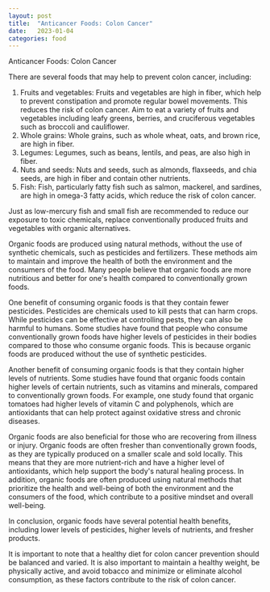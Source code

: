 ```yaml
---
layout: post
title:  "Anticancer Foods: Colon Cancer"
date:   2023-01-04
categories: food
---
```

Anticancer Foods: Colon Cancer

There are several foods that may help to prevent colon cancer, including:

1. Fruits and vegetables: Fruits and vegetables are high in fiber, which help to prevent constipation and promote regular bowel movements. This reduces the risk of colon cancer. Aim to eat a variety of fruits and vegetables including leafy greens, berries, and cruciferous vegetables such as broccoli and cauliflower.
2. Whole grains: Whole grains, such as whole wheat, oats, and brown rice, are high in fiber.
3. Legumes: Legumes, such as beans, lentils, and peas, are also high in fiber.
4. Nuts and seeds: Nuts and seeds, such as almonds, flaxseeds, and chia seeds, are high in fiber and contain other nutrients.
5. Fish: Fish, particularly fatty fish such as salmon, mackerel, and sardines, are high in omega-3 fatty acids, which reduce the risk of colon cancer.

Just as low-mercury fish and small fish are recommended to reduce our exposure to toxic chemicals, replace conventionally produced fruits and vegetables with organic alternatives.

Organic foods are produced using natural methods, without the use of synthetic chemicals, such as pesticides and fertilizers. These methods aim to maintain and improve the health of both the environment and the consumers of the food. Many people believe that organic foods are more nutritious and better for one's health compared to conventionally grown foods.

One benefit of consuming organic foods is that they contain fewer pesticides. Pesticides are chemicals used to kill pests that can harm crops. While pesticides can be effective at controlling pests, they can also be harmful to humans. Some studies have found that people who consume conventionally grown foods have higher levels of pesticides in their bodies compared to those who consume organic foods. This is because organic foods are produced without the use of synthetic pesticides.

Another benefit of consuming organic foods is that they contain higher levels of nutrients. Some studies have found that organic foods contain higher levels of certain nutrients, such as vitamins and minerals, compared to conventionally grown foods. For example, one study found that organic tomatoes had higher levels of vitamin C and polyphenols, which are antioxidants that can help protect against oxidative stress and chronic diseases.

Organic foods are also beneficial for those who are recovering from illness or injury. Organic foods are often fresher than conventionally grown foods, as they are typically produced on a smaller scale and sold locally. This means that they are more nutrient-rich and have a higher level of antioxidants, which help support the body's natural healing process. In addition, organic foods are often produced using natural methods that prioritize the health and well-being of both the environment and the consumers of the food, which contribute to a positive mindset and overall well-being.

In conclusion, organic foods have several potential health benefits, including lower levels of pesticides, higher levels of nutrients, and fresher products.

It is important to note that a healthy diet for colon cancer prevention should be balanced and varied. It is also important to maintain a healthy weight, be physically active, and avoid tobacco and minimize or eliminate alcohol consumption, as these factors contribute to the risk of colon cancer.